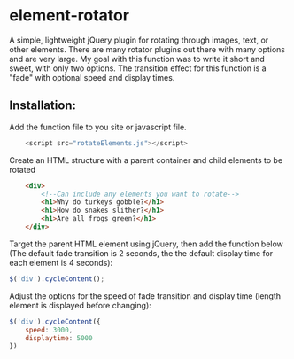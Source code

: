 # element-rotator
A simple, lightweight jQuery plugin for rotating through images, text, or other elements.
There are many rotator plugins out there with many options and are very large. My goal with this function was to write it short and sweet, with only two options.
The transition effect for this function is a "fade" with optional speed and display times.

## Installation:

Add the function file to you site or javascript file.
```javascript  
	<script src="rotateElements.js"></script>
```  
Create an HTML structure with a parent container and child elements to be rotated
```html  
	<div>
		<!--Can include any elements you want to rotate-->
		<h1>Why do turkeys gobble?</h1>
		<h1>How do snakes slither?</h1>
		<h1>Are all frogs green?</h1>
	</div>
```  
Target the parent HTML element using jQuery, then add the function below (The default fade transition is 2 seconds, the the default display time for each element is 4 seconds):
```javascript	
$('div').cycleContent();
```  
Adjust the options for the speed of fade transition and display time (length element is displayed before changing):

```javascript	
$('div').cycleContent({
	speed: 3000,
	displaytime: 5000
})
```  